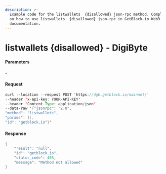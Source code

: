 ```yaml
---
description: >-
  Example code for the listwallets  {disallowed} json-rpc method. Сomplete guide
  on how to use listwallets  {disallowed} json-rpc in GetBlock.io Web3
  documentation.
---
```


# listwallets {disallowed} - DigiByte

#### Parameters

\-

#### Request

```java
curl --location --request POST 'https://dgb.getblock.io/mainnet/' 
--header 'x-api-key: YOUR-API-KEY' 
--header 'Content-Type: application/json' 
--data-raw '{"jsonrpc": "2.0",
"method": "listwallets",
"params": [],
"id": "getblock.io"}'
```

#### Response

```java
{
    "result": "null",
    "id": "getblock.io",
    "status_code": 405,
    "message": "Method not allowed"
}
```

